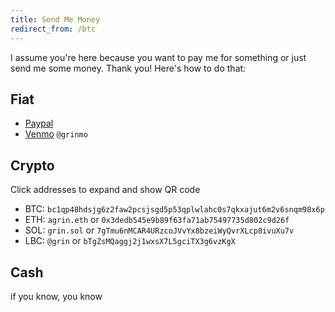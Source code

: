 ```yaml
---
title: Send Me Money
redirect_from: /btc
---
```


I assume you're here because you want to pay me for something or just send me some money. Thank you! Here's how to do that:

## Fiat

- [Paypal](https://www.paypal.com/paypalme/alexgrin)
- [Venmo](https://www.venmo.com/u/grinmo) `@grinmo`


## Crypto

Click addresses to expand and show QR code

- BTC: `bc1qp48hdsjg6z2faw2pcsjsgd5p53qplwlahc0s7qkxajut6m2v6snqm98x6p`
- ETH: `agrin.eth` or `0x3dedb545e9b89f63fa71ab75497735d802c9d26f`
- SOL: `grin.sol` or `7gTmu6nMCAR4URzcoJVvYx8bzeiWyQvrXLcp8ivuXu7v`
- LBC: `@grin` or `bTgZsMQaggj2j1wxsX7L5gciTX3g6vzKgX`


## Cash

if you know, you know


<script type="text/javascript" src="/js/qrious.min.js"></script>
<script>
(function() {
  function ready(fn) {
    if (document.readyState != 'loading'){
      fn();
    } else {
      document.addEventListener('DOMContentLoaded', fn);
    }
  }

  ready(function(){
    const qrSize = Math.min(window.innerHeight*0.8, window.innerWidth*0.8, 300);

    const canvas = document.createElement('canvas');
    canvas.style.cssText = "display:none;position:fixed;top:5px;right:5px;";
    canvas.style.width = qrSize + "px";
    canvas.style.height = qrSize + "px";
    document.body.appendChild(canvas);

    const qr = new QRious({element: canvas, size: qrSize});

    function show(e) {
      const addr = e.target.getAttribute("data-address")
      if (e.target.innerHTML != addr) {
        e.target.innerHTML = addr // avoid repaint that breaks text selection
      }
      qr.set({value: addr});
      canvas.style.display = "block";
      window.getSelection().selectAllChildren(e.target);

      // if address is behind qr code, scoll it down
      const distToTop = e.target.getBoundingClientRect().top;
      if (distToTop < qrSize) {
        window.scrollBy(0,distToTop-qrSize-40); // 40px extra space
      }
    };

    function hide() {
      canvas.style.display = "none";
    };

    const elements = document.querySelectorAll("ul code");
    Array.prototype.forEach.call(elements, function(el, i){
      const addr = el.innerHTML
      if (addr.length > 20) { // addresses, not other names
        el.style.cursor = "pointer";
        el.addEventListener("click", show);
        el.setAttribute("data-address", addr)
        el.innerHTML = addr.substring(0,7) + '...' + addr.substring(addr.length-4)
      }
    });

    // weird bug on ios safari - the vers first selection doesn't work. so let's make it here
    const is_ios = /iP(ad|od|hone)/i.test(window.navigator.userAgent);
    const is_safari = !!navigator.userAgent.match(/Version\/[\d\.]+.*Safari/);
    if (is_ios && is_safari) {
      window.getSelection().selectAllChildren(document.getElementById("crypto"))
    }

    document.addEventListener("click", function(e) {
      // loop parent nodes from the target to the delegation node
      for (var target = e.target; target && target != this; target = target.parentNode) {
        if (target.matches("[data-address]")) {
          return;
        }
      }
      canvas.style.display = "none";
    }, false);
  })
})();

</script>
